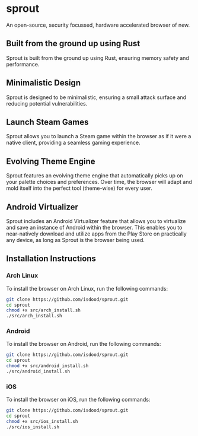 # sprout
An open-source, security focussed, hardware accelerated browser of new.

## Built from the ground up using Rust
Sprout is built from the ground up using Rust, ensuring memory safety and performance.

## Minimalistic Design
Sprout is designed to be minimalistic, ensuring a small attack surface and reducing potential vulnerabilities.

## Launch Steam Games
Sprout allows you to launch a Steam game within the browser as if it were a native client, providing a seamless gaming experience.

## Evolving Theme Engine
Sprout features an evolving theme engine that automatically picks up on your palette choices and preferences. Over time, the browser will adapt and mold itself into the perfect tool (theme-wise) for every user.

## Android Virtualizer
Sprout includes an Android Virtualizer feature that allows you to virtualize and save an instance of Android within the browser. This enables you to near-natively download and utilize apps from the Play Store on practically any device, as long as Sprout is the browser being used.

## Installation Instructions

### Arch Linux
To install the browser on Arch Linux, run the following commands:
```sh
git clone https://github.com/isdood/sprout.git
cd sprout
chmod +x src/arch_install.sh
./src/arch_install.sh
```

### Android
To install the browser on Android, run the following commands:
```sh
git clone https://github.com/isdood/sprout.git
cd sprout
chmod +x src/android_install.sh
./src/android_install.sh
```

### iOS
To install the browser on iOS, run the following commands:
```sh
git clone https://github.com/isdood/sprout.git
cd sprout
chmod +x src/ios_install.sh
./src/ios_install.sh
```
